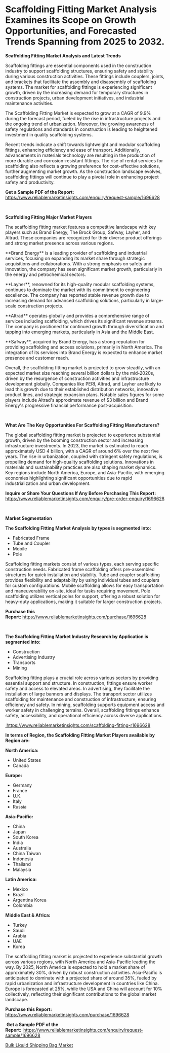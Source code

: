 <p><h1>Scaffolding Fitting Market Analysis Examines its Scope on Growth Opportunities, and Forecasted Trends Spanning from 2025 to 2032.</h1></p><p><strong>Scaffolding Fitting Market Analysis and Latest Trends</strong></p>
<p><p>Scaffolding fittings are essential components used in the construction industry to support scaffolding structures, ensuring safety and stability during various construction activities. These fittings include couplers, joints, and brackets that facilitate the assembly and disassembly of scaffolding systems. The market for scaffolding fittings is experiencing significant growth, driven by the increasing demand for temporary structures in construction projects, urban development initiatives, and industrial maintenance activities.</p><p>The Scaffolding Fitting Market is expected to grow at a CAGR of 9.9% during the forecast period, fueled by the rise in infrastructure projects and the ongoing trend of urbanization. Moreover, the growing awareness of safety regulations and standards in construction is leading to heightened investment in quality scaffolding systems. </p><p>Recent trends indicate a shift towards lightweight and modular scaffolding fittings, enhancing efficiency and ease of transport. Additionally, advancements in materials technology are resulting in the production of more durable and corrosion-resistant fittings. The rise of rental services for scaffolding also reflects a growing preference for cost-effective solutions, further augmenting market growth. As the construction landscape evolves, scaffolding fittings will continue to play a pivotal role in enhancing project safety and productivity.</p></p>
<p><strong>Get a Sample PDF of the Report:&nbsp;</strong> <a href="https://www.reliablemarketinsights.com/enquiry/request-sample/1696628?utm_campaign=3540&utm_medium=2&utm_source=Github&utm_content=ia&utm_term=27032025&utm_id=scaffolding-fitting">https://www.reliablemarketinsights.com/enquiry/request-sample/1696628</a></p>
<p>&nbsp;</p>
<p><strong>Scaffolding Fitting Major Market Players</strong></p>
<p><p>The scaffolding fitting market features a competitive landscape with key players such as Brand Energy, The Brock Group, Safway, Layher, and Altrad. These companies are recognized for their diverse product offerings and strong market presence across various regions.</p><p>**Brand Energy** is a leading provider of scaffolding and industrial services, focusing on expanding its market share through strategic acquisitions and collaborations. With a strong emphasis on safety and innovation, the company has seen significant market growth, particularly in the energy and petrochemical sectors.</p><p>**Layher**, renowned for its high-quality modular scaffolding systems, continues to dominate the market with its commitment to engineering excellence. The company has reported stable revenue growth due to increasing demand for advanced scaffolding solutions, particularly in large-scale construction projects.</p><p>**Altrad** operates globally and provides a comprehensive range of services including scaffolding, which drives its significant revenue streams. The company is positioned for continued growth through diversification and tapping into emerging markets, particularly in Asia and the Middle East.</p><p>**Safway**, acquired by Brand Energy, has a strong reputation for providing scaffolding and access solutions, primarily in North America. The integration of its services into Brand Energy is expected to enhance market presence and customer reach.</p><p>Overall, the scaffolding fitting market is projected to grow steadily, with an expected market size reaching several billion dollars by the mid-2020s, driven by the resurgence of construction activities and infrastructure development globally. Companies like PERI, Altrad, and Layher are likely to lead this growth due to their established distribution networks, innovative product lines, and strategic expansion plans. Notable sales figures for some players include Altrad's approximate revenue of $3 billion and Brand Energy's progressive financial performance post-acquisition.</p></p>
<p>&nbsp;</p>
<p><strong>What Are The Key Opportunities For Scaffolding Fitting Manufacturers?</strong></p>
<p><p>The global scaffolding fitting market is projected to experience substantial growth, driven by the booming construction sector and increasing infrastructure investments. In 2023, the market is estimated to reach approximately USD 4 billion, with a CAGR of around 6% over the next five years. The rise in urbanization, coupled with stringent safety regulations, is propelling demand for high-quality scaffolding solutions. Innovations in materials and sustainability practices are also shaping market dynamics. Key regions include North America, Europe, and Asia-Pacific, with emerging economies highlighting significant opportunities due to rapid industrialization and urban development.</p></p>
<p><strong>Inquire or Share Your Questions If Any Before Purchasing This Report:</strong> <a href="https://www.reliablemarketinsights.com/enquiry/pre-order-enquiry/1696628?utm_campaign=3540&utm_medium=2&utm_source=Github&utm_content=ia&utm_term=27032025&utm_id=scaffolding-fitting">https://www.reliablemarketinsights.com/enquiry/pre-order-enquiry/1696628</a></p>
<p>&nbsp;</p>
<p><strong>Market Segmentation</strong></p>
<p><strong>The Scaffolding Fitting Market Analysis by types is segmented into:</strong></p>
<p><ul><li>Fabricated Frame</li><li>Tube and Coupler</li><li>Mobile</li><li>Pole</li></ul></p>
<p><p>Scaffolding fitting markets consist of various types, each serving specific construction needs. Fabricated frame scaffolding offers pre-assembled structures for quick installation and stability. Tube and coupler scaffolding provides flexibility and adaptability by using individual tubes and couplers for custom configurations. Mobile scaffolding allows for easy transportation and maneuverability on-site, ideal for tasks requiring movement. Pole scaffolding utilizes vertical poles for support, offering a robust solution for heavy-duty applications, making it suitable for larger construction projects.</p></p>
<p><strong>Purchase this Report:&nbsp;</strong><a href="https://www.reliablemarketinsights.com/purchase/1696628?utm_campaign=3540&utm_medium=2&utm_source=Github&utm_content=ia&utm_term=27032025&utm_id=scaffolding-fitting">https://www.reliablemarketinsights.com/purchase/1696628</a></p>
<p>&nbsp;</p>
<p><strong>The Scaffolding Fitting Market Industry Research by Application is segmented into:</strong></p>
<p><ul><li>Construction</li><li>Advertising Industry</li><li>Transports</li><li>Mining</li></ul></p>
<p><p>Scaffolding fitting plays a crucial role across various sectors by providing essential support and structure. In construction, fittings ensure worker safety and access to elevated areas. In advertising, they facilitate the installation of large banners and displays. The transport sector utilizes scaffolding for maintenance and construction of infrastructure, ensuring efficiency and safety. In mining, scaffolding supports equipment access and worker safety in challenging terrains. Overall, scaffolding fittings enhance safety, accessibility, and operational efficiency across diverse applications.</p></p>
<p><a href="https://www.reliablemarketinsights.com/scaffolding-fitting-r1696628?utm_campaign=3540&utm_medium=2&utm_source=Github&utm_content=ia&utm_term=27032025&utm_id=scaffolding-fitting">&nbsp;https://www.reliablemarketinsights.com/scaffolding-fitting-r1696628</a></p>
<p><strong>In terms of Region, the Scaffolding Fitting Market Players available by Region are:</strong></p>
<p>
    <p> <strong> North America: </strong>
        <ul>
            <li>United States</li>
            <li>Canada</li>
        </ul>
        </p> 
    <p> <strong> Europe: </strong>
        <ul>
            <li>Germany</li>
            <li>France</li>
            <li>U.K.</li>
            <li>Italy</li>
            <li>Russia</li>
        </ul>
        </p> 
    <p> <strong> Asia-Pacific: </strong>
        <ul>
            <li>China</li>
            <li>Japan</li>
            <li>South Korea</li>
            <li>India</li>
            <li>Australia</li>
            <li>China Taiwan</li>
            <li>Indonesia</li>
            <li>Thailand</li>
            <li>Malaysia</li>
        </ul>
        </p> 
    <p> <strong> Latin America: </strong>
        <ul>
            <li>Mexico</li>
            <li>Brazil</li>
            <li>Argentina Korea</li>
            <li>Colombia</li>
        </ul>
        </p> 
    <p> <strong> Middle East & Africa: </strong>
        <ul>
            <li>Turkey</li>
            <li>Saudi</li>
            <li>Arabia</li>
            <li>UAE</li>
            <li>Korea</li>
        </ul>
    </p>
    </p>
<p><p>The scaffolding fitting market is projected to experience substantial growth across various regions, with North America and Asia-Pacific leading the way. By 2025, North America is expected to hold a market share of approximately 30%, driven by robust construction activities. Asia-Pacific is anticipated to dominate with a projected share of around 35%, fueled by rapid urbanization and infrastructure development in countries like China. Europe is forecasted at 25%, while the USA and China will account for 10% collectively, reflecting their significant contributions to the global market landscape.</p></p>
<p><strong>Purchase this Report: </strong><a href="https://www.reliablemarketinsights.com/purchase/1696628?utm_campaign=3540&utm_medium=2&utm_source=Github&utm_content=ia&utm_term=27032025&utm_id=scaffolding-fitting">https://www.reliablemarketinsights.com/purchase/1696628</a></p>
<p>&nbsp;<strong>Get a Sample PDF of the Report:&nbsp;&nbsp;</strong><a href="https://www.reliablemarketinsights.com/enquiry/request-sample/1696628?utm_campaign=3540&utm_medium=2&utm_source=Github&utm_content=ia&utm_term=27032025&utm_id=scaffolding-fitting">https://www.reliablemarketinsights.com/enquiry/request-sample/1696628</a></p>
<p><strong></strong></p>
<p><p><a href="https://github.com/bufkamaiahi7/Market-Research-Report-List-1/blob/main/bulk-liquid-shipping-bag-market.md?utm_campaign=3540&utm_medium=2&utm_source=Github&utm_content=ia&utm_term=27032025&utm_id=scaffolding-fitting">Bulk Liquid Shipping Bag Market</a></p></p>